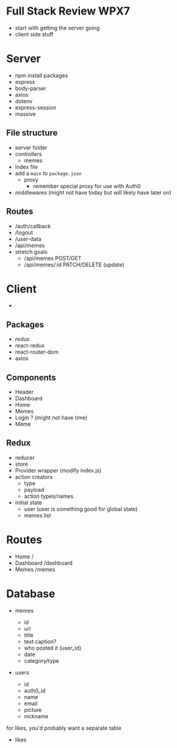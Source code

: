 # Full Stack Review WPX7
* start with getting the server going
* client side stuff


# Server
* npm install packages
* express
* body-parser
* axios
* dotenv
* express-session
* massive

## File structure

* server folder
* controllers
    * memes
* index file
* add a `main` to `package.json`
    * proxy
        * remember special proxy for use with Auth0
* middlewares (might not have today but will likely have later on)

## Routes 
* /auth/callback
* /logout
* /user-data
* /api/memes
* stretch goals
    * /api/memes POST/GET
    * /api/memes/:id PATCH/DELETE (update)

# Client
* 

## Packages 
* redux
* react-redux
* react-router-dom 
* axios

## Components
* Header
* Dashboard
* Home
* Memes
* Login ? (might not have time)
* Meme

## Redux
* reducer
* store
* Provider wrapper (modify index.js)
* action creators
    * type
    * payload 
    * action types/names
* initial state
    * user (user is something good for global state)
    * memes list 

# Routes 
* Home /
* Dashboard /dashboard
* Memes /memes


# Database
* memes
    * id
    * url
    * title
    * text caption?
    * who posted it (user_id)
    * date
    * category/type

* users
    * id
    * auth0_id
    * name
    * email
    * picture
    * nickname

for likes, you'd probably want a separate table 
* likes